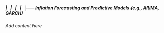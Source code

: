 ##### |   |   |   |   ├── Inflation Forecasting and Predictive Models (e.g., ARIMA, GARCH)

*Add content here*